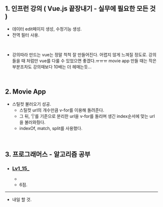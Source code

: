 <h2>1. 인프런 강의 ( Vue.js 끝장내기 - 실무에 필요한 모든 것 ) </h2>

- 데이터 edit페이지 생성, 수정기능 생성.
- 전역 필터 사용.
<br/>

- 강의따라 만드는 vue는 정말 척척 잘 만들어진다. 어렵지 않게 느껴질 정도로.
  강의 들을 때 처럼만 vue를 다룰 수 있었으면 좋겠다.ㅠㅠㅠ
  movie app 만들 때는 작은 부분조차도 강의때보다 10배는 더 헤매는듯...

<br/>

<h2>2. Movie App</h2>

- 스틸컷 불러오기 성공.
  - 스틸컷 url의 개수만큼 v-for를 이용해 돌려준다. 
  - 그 뒤, '|'를 기준으로 분리한 url을 v-for를 돌리며 생긴 index순서에 맞는 url을 불러와줬다.
  - indexOf, match, split를 사용했다.


<br/>

<h2>3. 프로그래머스 - 알고리즘 공부</h2>

- <h3><a href="">Lv1_15_</a></h3>
  
  - 
  - 6점.

     
<hr/>

- 내일 할 것.


